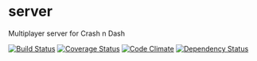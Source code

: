 # server
Multiplayer server for Crash n Dash

[![Build Status](https://travis-ci.org/crashndash/server.svg?branch=master)](https://travis-ci.org/crashndash/server)
[![Coverage Status](https://coveralls.io/repos/crashndash/server/badge.svg?branch=master)](https://coveralls.io/r/crashndash/server?branch=master)
[![Code Climate](https://codeclimate.com/github/crashndash/server/badges/gpa.svg)](https://codeclimate.com/github/crashndash/server)
[![Dependency Status](https://david-dm.org/crashndash/server.svg)](https://david-dm.org/crashndash/server)
